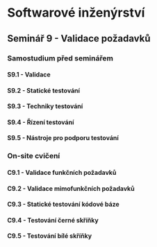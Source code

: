 # Softwarové inženýrství

## Seminář 9 - Validace požadavků

### Samostudium před seminářem

#### S9.1 - Validace

#### S9.2 - Statické testování

#### S9.3 - Techniky testování

#### S9.4 - Řízení testování

#### S9.5 - Nástroje pro podporu testování

### On-site cvičení

#### C9.1 - Validace funkčních požadavků

#### C9.2 - Validace mimofunkčních požadavků

#### C9.3 - Statické testování kódové báze

#### C9.4 - Testování černé skříňky

#### C9.5 - Testování bílé skříňky